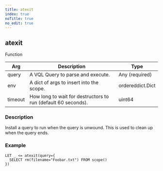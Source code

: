 ```yaml
---
title: atexit
index: true
noTitle: true
no_edit: true
---
```




<div class="vql_item"></div>


## atexit
<span class='vql_type pull-right page-header'>Function</span>



<div class="vqlargs"></div>

Arg | Description | Type
----|-------------|-----
query|A VQL Query to parse and execute.|Any (required)
env|A dict of args to insert into the scope.|ordereddict.Dict
timeout|How long to wait for destructors to run (default 60 seconds).|uint64

### Description

Install a query to run when the query is unwound. This is used to
clean up when the query ends.

### Example

```vql
LET _ <= atexit(query={
  SELECT rm(filename="Foobar.txt") FROM scope()
})
```


